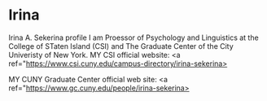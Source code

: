# Irina
Irina A. Sekerina profile
I am Proessor of Psychology and Linguistics at the College of STaten Island (CSI) and The Graduate Center of the City Univeristy of New York.
MY CSI official website:
<a ref="https://www.csi.cuny.edu/campus-directory/irina-sekerina></a>

MY CUNY Graduate Center official web site:
<a ref="https://www.gc.cuny.edu/people/irina-sekerina></a>
